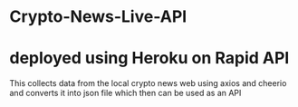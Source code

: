# Crypto-News-Live-API

# deployed using Heroku on Rapid API

This collects data from the local crypto news web using axios and cheerio and converts it into json file which then can be used as an API
